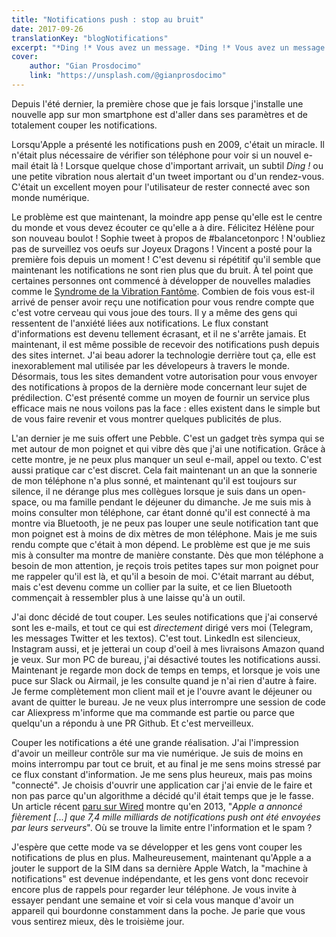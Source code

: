 ```yaml
---
title: "Notifications push : stop au bruit"
date: 2017-09-26
translationKey: "blogNotifications"
excerpt: "*Ding !* Vous avez un message. *Ding !* Vous avez un message. *Ding !* Vous avez un message. Arrêtons un peu ce vacarme, et retrouvons la sérénité. Voici pourquoi j'ai supprimé pratiquement toutes les notifications sur mon téléphone."
cover:
    author: "Gian Prosdocimo"
    link: "https://unsplash.com/@gianprosdocimo"
---
```

Depuis l'été dernier, la première chose que je fais lorsque j'installe une nouvelle app sur mon smartphone est d'aller dans ses paramètres et de totalement couper les notifications.

Lorsqu'Apple a présenté les notifications push en 2009, c'était un miracle. Il n'était plus nécessaire de vérifier son téléphone pour voir si un nouvel e-mail était là ! Lorsque quelque chose d'important arrivait, un subtil *Ding !* ou une petite vibration nous alertait d'un tweet important ou d'un rendez-vous. C'était un excellent moyen pour l'utilisateur de rester connecté avec son monde numérique.

Le problème est que maintenant, la moindre app pense qu'elle est le centre du monde et vous devez écouter ce qu'elle a à dire. Félicitez Hélène pour son nouveau boulot ! Sophie tweet à propos de #balancetonporc ! N'oubliez pas de surveillez vos oeufs sur Joyeux Dragons ! Vincent a posté pour la première fois depuis un moment ! C'est devenu si répétitif qu'il semble que maintenant les notifications ne sont rien plus que du bruit. À tel point que certaines personnes ont commencé à développer de nouvelles maladies comme le [Syndrome de la Vibration Fantôme](https://en.wikipedia.org/wiki/Phantom_vibration_syndrome). Combien de fois vous est-il arrivé de penser avoir reçu une notification pour vous rendre compte que c'est votre cerveau qui vous joue des tours. Il y a même des gens qui ressentent de l'anxiété liées aux notifications. Le flux constant d'informations est devenu tellement écrasant, et il ne s'arrête jamais. Et maintenant, il est même possible de recevoir des notifications push depuis des sites internet. J'ai beau adorer la technologie derrière tout ça, elle est inexorablement mal utilisée par les dévelopeurs à travers le monde. Désormais, tous les sites demandent votre autorisation pour vous envoyer des notifications à propos de la dernière mode concernant leur sujet de prédilection. C'est présenté comme un moyen de fournir un service plus efficace mais ne nous voilons pas la face : elles existent dans le simple but de vous faire revenir et vous montrer quelques publicités de plus.

L'an dernier je me suis offert une Pebble. C'est un gadget très sympa qui se met autour de mon poignet et qui vibre dès que j'ai une notification. Grâce à cette montre, je ne peux plus manquer un seul e-mail, appel ou texto. C'est aussi pratique car c'est discret. Cela fait maintenant un an que la sonnerie de mon téléphone n'a plus sonné, et maintenant qu'il est toujours sur silence, il ne dérange plus mes collègues lorsque je suis dans un open-space, ou ma famille pendant le déjeuner du dimanche. Je me suis mis à moins consulter mon téléphone, car étant donné qu'il est connecté à ma montre via Bluetooth, je ne peux pas louper une seule notification tant que mon poignet est à moins de dix mètres de mon téléphone. Mais je me suis rendu compte que c'était à mon dépend. Le problème est que je me suis mis à consulter ma montre de manière constante. Dès que mon téléphone a besoin de mon attention, je reçois trois petites tapes sur mon poignet pour me rappeler qu'il est là, et qu'il a besoin de moi. C'était marrant au début, mais c'est devenu comme un collier par la suite, et ce lien Bluetooth commençait à ressembler plus à une laisse qu'à un outil.

J'ai donc décidé de tout couper. Les seules notifications que j'ai conservé sont les e-mails, et tout ce qui est *directement* dirigé vers moi (Telegram, les messages Twitter et les textos). C'est tout. LinkedIn est silencieux, Instagram aussi, et je jetterai un coup d'oeil à mes livraisons Amazon quand je veux. Sur mon PC de bureau, j'ai désactivé toutes les notifications aussi. Maintenant je regarde mon dock de temps en temps, et lorsque je vois une puce sur Slack ou Airmail, je les consulte quand je n'ai rien d'autre à faire. Je ferme complètement mon client mail et je l'ouvre avant le déjeuner ou avant de quitter le bureau. Je ne veux plus interrompre une session de code car Aliexpress m'informe que ma commande est partie ou parce que quelqu'un a répondu à une PR Github. Et c'est merveilleux.

Couper les notifications a été une grande réalisation. J'ai l'impression d'avoir un meilleur contrôle sur ma vie numérique. Je suis de moins en moins interrompu par tout ce bruit, et au final je me sens moins stressé par ce flux constant d'information. Je me sens plus heureux, mais pas moins "connecté". Je choisis d'ouvrir une application car j'ai envie de le faire et non pas parce qu'un algorithme a décidé qu'il était temps que je le fasse. Un article récent [paru sur Wired](https://www.wired.com/story/turn-off-your-push-notifications/) montre qu'en 2013, "*Apple a annoncé fièrement [...] que 7,4 mille milliards de notifications push ont été envoyées par leurs serveurs*". Où se trouve la limite entre l'information et le spam ?

J'espère que cette mode va se développer et les gens vont couper les notifications de plus en plus. Malheureusement, maintenant qu'Apple a a jouter le support de la SIM dans sa dernière Apple Watch, la "machine à notifications" est devenue indépendante, et les gens vont donc recevoir encore plus de rappels pour regarder leur téléphone. Je vous invite à essayer pendant une semaine et voir si cela vous manque d'avoir un appareil qui bourdonne constamment dans la poche. Je parie que vous vous sentirez mieux, dès le troisième jour.
